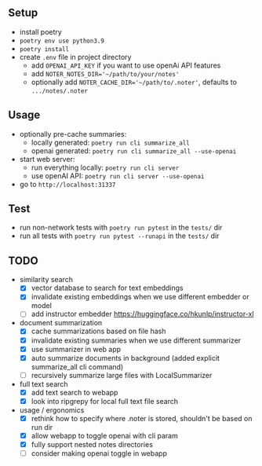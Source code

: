 ## Setup
- install poetry
- `poetry env use python3.9`
- `poetry install`
- create `.env` file in project directory
  - add `OPENAI_API_KEY` if you want to use openAi API features
  - add `NOTER_NOTES_DIR='~/path/to/your/notes'`
  - optionally add `NOTER_CACHE_DIR='~/path/to/.noter'`, defaults to `.../notes/.noter`

## Usage
- optionally pre-cache summaries:
  - locally generated: `poetry run cli summarize_all`
  - openai generated: `poetry run cli summarize_all --use-openai`
- start web server:
  - run everything locally: `poetry run cli server`
  - use openAI API: `poetry run cli server --use-openai`
- go to `http://localhost:31337`

## Test
- run non-network tests with `poetry run pytest` in the `tests/` dir
- run all tests with `poetry run pytest --runapi` in the `tests/` dir

## TODO
- similarity search
  - [X] vector database to search for text embeddings
  - [X] invalidate existing embeddings when we use different embedder or model
  - [ ] add instructor embedder https://huggingface.co/hkunlp/instructor-xl
- document summarization
  - [X] cache summarizations based on file hash
  - [X] invalidate existing summaries when we use different summarizer
  - [X] use summarizer in web app
  - [X] auto summarize documents in background (added explicit summarize_all cli command)
  - [ ] recursively summarize large files with LocalSummarizer
- full text search
  - [X] add text search to webapp
  - [X] look into ripgrepy for local full text file search
- usage / ergonomics
  - [X] rethink how to specify where .noter is stored, shouldn't be based on run dir
  - [X] allow webapp to toggle openai with cli param
  - [X] fully support nested notes directories
  - [ ] consider making openai toggle in webapp
